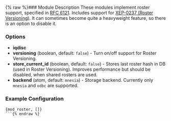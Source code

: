 {% raw %}### Module Description
These modules implement roster support, specified in [RFC 6121](http://xmpp.org/rfcs/rfc6121.html). Includes support for [XEP-0237 (Roster Versioning)](http://xmpp.org/extensions/xep-0237.html). It can sometimes become quite a heavyweight feature, so there is an option to disable it.
### Options

* **iqdisc**
* **versioning** (boolean, default: `false`) - Turn on/off support for Roster Versioning.
* **store_current_id** (boolean, default: `false`) - Stores last roster hash in DB (used in Roster Versioning). Improves performance but should be disabled, when shared rosters are used.
* **backend** (atom, default: `mnesia`) - Storage backend. Currently only `mnesia` and `odbc` are supported.

### Example Configuration
```
{mod_roster, []}
```{% endraw %}
